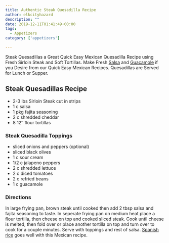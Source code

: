 ```yaml
---
title: Authentic Steak Quesadilla Recipe
author: elkcityhazard
description: ""
date: 2019-12-11T01:41:49+00:00
tags:
  - Appetizers
category: ['appetizers']

---
```

Steak Quesadillas a Great Quick Easy Mexican Quesadilla Recipe using Fresh Sirloin Steak and Soft Tortillas. Make Fresh [Salsa][1] and [Guacamole][2] if you Desire from our Quick Easy Mexican Recipes. Quesadillas are Served for Lunch or Supper.

## Steak Quesadillas Recipe

  * 2-3 lbs Sirloin Steak cut in strips
  * 1 c salsa
  * 1 pkg fajita seasoning
  * 2 c shredded cheddar
  * 8 12&#8243; flour tortillas

### Steak Quesadilla Toppings

  * sliced onions and peppers (optional)
  * sliced black olives
  * 1 c sour cream
  * 1/2 c jalapeno peppers
  * 2 c shredded lettuce
  * 2 c diced tomatoes
  * 2 c refried beans
  * 1 c guacamole

### Directions

In large frying pan, brown steak until cooked then add 2 tbsp salsa and fajita seasoning to taste. In seperate frying pan on medium heat place a flour tortilla, then cheese on top and cooked sliced steak. Cook until cheese is melted, then fold over or place another tortilla on top and turn over to cook for a couple minutes. Serve with toppings and rest of salsa. [Spanish rice][3] goes well with this Mexican recipe.

 [1]: /wordpress/appetizers/fresh-mexican-salsa-recipe/
 [2]: /wordpress/appetizers/scratch-guacamole-recipe/
 [3]: /wordpress/easy-mexican-recipes/quick-spanish-rice-recipe/